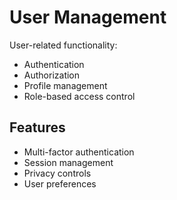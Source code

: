 # User Management

User-related functionality:
- Authentication
- Authorization
- Profile management
- Role-based access control

## Features
- Multi-factor authentication
- Session management
- Privacy controls
- User preferences